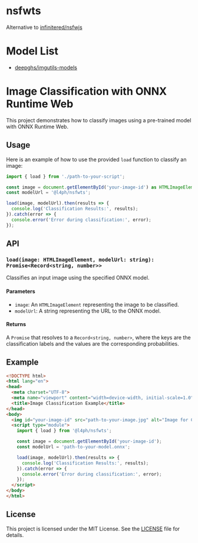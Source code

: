 # nsfwts

Alternative to [infinitered/nsfwjs](https://github.com/infinitered/nsfwjs)

# Model List
- [deepghs/imgutils-models](https://huggingface.co/deepghs/imgutils-models/blob/main/nsfw/nsfwjs.onnx)

# Image Classification with ONNX Runtime Web

This project demonstrates how to classify images using a pre-trained model with ONNX Runtime Web.

## Usage

Here is an example of how to use the provided `load` function to classify an image:

```typescript
import { load } from './path-to-your-script';

const image = document.getElementById('your-image-id') as HTMLImageElement;
const modelUrl = '@l4ph/nsfwts';

load(image, modelUrl).then(results => {
  console.log('Classification Results:', results);
}).catch(error => {
  console.error('Error during classification:', error);
});
```

## API

### `load(image: HTMLImageElement, modelUrl: string): Promise<Record<string, number>>`

Classifies an input image using the specified ONNX model.

#### Parameters

- `image`: An `HTMLImageElement` representing the image to be classified.
- `modelUrl`: A string representing the URL to the ONNX model.

#### Returns

A `Promise` that resolves to a `Record<string, number>`, where the keys are the classification labels and the values are the corresponding probabilities.

## Example

```html
<!DOCTYPE html>
<html lang="en">
<head>
  <meta charset="UTF-8">
  <meta name="viewport" content="width=device-width, initial-scale=1.0">
  <title>Image Classification Example</title>
</head>
<body>
  <img id="your-image-id" src="path-to-your-image.jpg" alt="Image for Classification">
  <script type="module">
    import { load } from '@l4ph/nsfwts';

    const image = document.getElementById('your-image-id');
    const modelUrl = 'path-to-your-model.onnx';

    load(image, modelUrl).then(results => {
      console.log('Classification Results:', results);
    }).catch(error => {
      console.error('Error during classification:', error);
    });
  </script>
</body>
</html>
```

## License

This project is licensed under the MIT License. See the [LICENSE](LICENSE) file for details.
